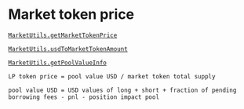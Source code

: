 # Market token price

[`MarketUtils.getMarketTokenPrice`](https://github.com/gmx-io/gmx-synthetics/blob/caf3dd8b51ad9ad27b0a399f668e3016fd2c14df/contracts/market/MarketUtils.sol#L135-L165)

[`MarketUtils.usdToMarketTokenAmount`](https://github.com/gmx-io/gmx-synthetics/blob/caf3dd8b51ad9ad27b0a399f668e3016fd2c14df/contracts/market/MarketUtils.sol#L2602-L2621)

[`MarketUtils.getPoolValueInfo`](https://github.com/gmx-io/gmx-synthetics/blob/caf3dd8b51ad9ad27b0a399f668e3016fd2c14df/contracts/market/MarketUtils.sol#L274-L370)

```
LP token price = pool value USD / market token total supply

pool value USD = USD values of long + short + fraction of pending borrowing fees - pnl - position impact pool
```
